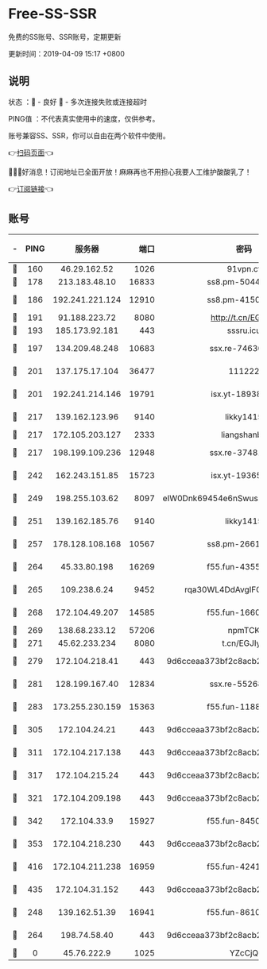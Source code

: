 # Free-SS-SSR

免费的SS账号、SSR账号，定期更新

更新时间：2019-04-09 15:17 +0800

## 说明

状态     ：🙂 - 良好 🙁 - 多次连接失败或连接超时

PING值   ：不代表真实使用中的速度，仅供参考。

账号兼容SS、SSR，你可以自由在两个软件中使用。

👉[扫码页面](https://liesauer.github.io/Free-SS-SSR/)👈

🎉🎉🎉好消息！订阅地址已全面开放！麻麻再也不用担心我要人工维护酸酸乳了！

👉[订阅链接](https://www.liesauer.net/yogurt/subscribe?ACCESS_TOKEN=DAYxR3mMaZAsaqUb)👈

## 账号

|-|PING|服务器|端口|密码|加密方式|区域|
|:----:|:----:|:-----:|-----:|:----:|:----:|:----:|
|🙂|160|46.29.162.52|1026|91vpn.cf|rc4-md5|RU|
|🙂|178|213.183.48.10|16833|ss8.pm-50440379|rc4-md5|RU|
|🙂|186|192.241.221.124|12910|ss8.pm-41500816|aes-256-cfb|US|
|🙂|191|91.188.223.72|8080|http://t.cn/EGJIyrl|rc4-md5|RU|
|🙂|193|185.173.92.181|443|sssru.icu|rc4-md5|RU|
|🙂|197|134.209.48.248|10683|ssx.re-74630147|aes-256-cfb|US|
|🙂|201|137.175.17.104|36477|111222|aes-256-cfb|US|
|🙂|201|192.241.214.146|19791|isx.yt-18938816|aes-256-cfb|US|
|🙂|217|139.162.123.96|9140|likky1415|aes-256-cfb|JP|
|🙂|217|172.105.203.127|2333|liangshanbo|chacha20|JP|
|🙂|217|198.199.109.236|12948|ssx.re-37481248|aes-256-cfb|US|
|🙂|242|162.243.151.85|15723|isx.yt-19365641|aes-256-cfb|US|
|🙂|249|198.255.103.62|8097|eIW0Dnk69454e6nSwuspv9DmS201tQ0D|aes-256-cfb|US|
|🙂|251|139.162.185.76|9140|likky1415|aes-256-cfb|DE|
|🙂|257|178.128.108.168|10567|ss8.pm-26616836|aes-256-cfb|SG|
|🙂|264|45.33.80.198|16269|f55.fun-43553752|aes-256-cfb|US|
|🙂|265|109.238.6.24|9452|rqa30WL4DdAvgIFG6Fs3znzTa|aes-256-cfb|FR|
|🙂|268|172.104.49.207|14585|f55.fun-16609234|aes-256-cfb|SG|
|🙂|269|138.68.233.12|57206|npmTCK|rc4-md5|US|
|🙂|271|45.62.233.234|8080|t.cn/EGJIyrl|rc4-md5|CA|
|🙂|279|172.104.218.41|443|9d6cceaa373bf2c8acb22e60b6a58be6|aes-256-cfb|US|
|🙂|281|128.199.167.40|12834|ssx.re-55268727|aes-256-cfb|SG|
|🙂|283|173.255.230.159|15363|f55.fun-11880887|aes-256-cfb|US|
|🙂|305|172.104.24.21|443|9d6cceaa373bf2c8acb22e60b6a58be6|aes-256-cfb|US|
|🙂|311|172.104.217.138|443|9d6cceaa373bf2c8acb22e60b6a58be6|aes-256-cfb|US|
|🙂|317|172.104.215.24|443|9d6cceaa373bf2c8acb22e60b6a58be6|aes-256-cfb|US|
|🙂|321|172.104.209.198|443|9d6cceaa373bf2c8acb22e60b6a58be6|aes-256-cfb|US|
|🙂|342|172.104.33.9|15927|f55.fun-84501101|aes-256-cfb|SG|
|🙂|353|172.104.218.230|443|9d6cceaa373bf2c8acb22e60b6a58be6|aes-256-cfb|US|
|🙂|416|172.104.211.238|16959|f55.fun-42415786|aes-256-cfb|US|
|🙂|435|172.104.31.152|443|9d6cceaa373bf2c8acb22e60b6a58be6|aes-256-cfb|US|
|🙂|248|139.162.51.39|16941|f55.fun-86104902|aes-256-cfb|SG|
|🙂|264|198.74.58.40|443|9d6cceaa373bf2c8acb22e60b6a58be6|aes-256-cfb|US|
|🙁|0|45.76.222.9|1025|YZcCjQ|rc4-md5|JP|
